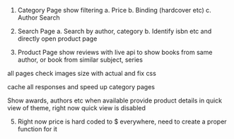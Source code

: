 1. Category Page show filtering 
a. Price
b. Binding (hardcover etc)
c. Author Search

2. Search Page
a. Search by author, category
b. Identify isbn etc and directly open product page

3. Product Page
show reviews with live api
to show books from same author, or book from similar subject, series

all pages check images size with actual and fix css

cache all responses and speed up category pages

Show awards, authors etc when available
provide product details in quick view of theme, right now quick view is disabled


5. Right now price is hard coded to $ everywhere, need to create a proper function for it


